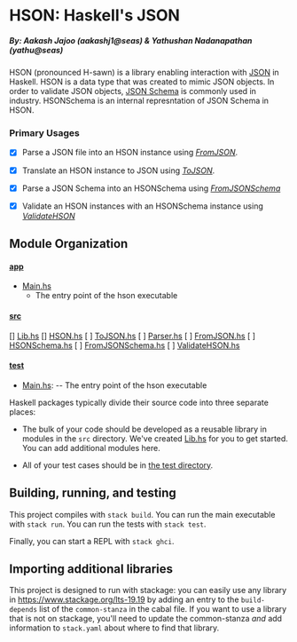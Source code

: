 # HSON: Haskell's JSON
##### By: Aakash Jajoo (aakashj1@seas) & Yathushan Nadanapathan (yathu@seas)

HSON (pronounced H-sawn) is a library enabling interaction with [JSON](https://www.json.org/json-en.html) in Haskell. HSON is a data type that was created to mimic JSON objects. In order to validate JSON objects,
[JSON Schema](https://json-schema.org/) is commonly used in industry. HSONSchema is an internal represntation of JSON Schema in HSON. 

### Primary Usages
 - [x] Parse a JSON file into an HSON instance using [*FromJSON*](src/FromJSON.hs). 
  - [x] Translate an HSON instance to JSON using [*ToJSON*](src/ToJSON.hs).
  - [x] Parse a JSON Schema into an HSONSchema using [*FromJSONSchema*](src/FromJSONSchema.hs)
  - [x] Validate an HSON instances with an HSONSchema instance using [*ValidateHSON*](src/ValidateHSON.hs)


## Module Organization

#### [app](/app/)
* [Main.hs](app/Main.hs)
  * The entry point of the hson executable

#### [src](/src/)
[] [Lib.hs](src/Lib.hs)
[] [HSON.hs](src/HSON.hs)
[ ] [ToJSON.hs](src/ToJSON.hs)
[ ] [Parser.hs](src/Parser.hs)
[ ] [FromJSON.hs](src/FromJSON.hs)
[ ] [HSONSchema.hs](src/HSONSchema.hs)
[ ] [FromJSONSchema.hs](src/FromJSONSchema.hs)
[ ] [ValidateHSON.hs](src/ValidateHSON.hs)

#### [test](/test/)
- [Main.hs](app/Main.hs):
    -- The entry point of the hson executable

Haskell packages typically divide their source code into three separate places:
  - The bulk of your code should be developed as a reusable library in 
    modules in the `src` directory. We've created [Lib.hs](src/Lib.hs) 
    for you to get started. You can add additional modules here.
  
  - All of your test cases should be in [the test directory](test/Spec.hs).

## Building, running, and testing

This project compiles with `stack build`. 
You can run the main executable with `stack run`.
You can run the tests with `stack test`. 

Finally, you can start a REPL with `stack ghci`.

## Importing additional libraries

This project is designed to run with stackage: you can easily use any library
in https://www.stackage.org/lts-19.19 by adding an entry to the
`build-depends` list of the `common-stanza` in the cabal file. If you want to
use a library that is not on stackage, you'll need to update the common-stanza
*and* add information to `stack.yaml` about where to find that library.

